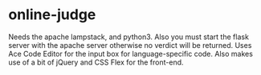 # online-judge

Needs the apache lampstack, and python3. Also you must start the flask server with the apache server otherwise no verdict will be returned. Uses Ace Code Editor for the input box for language-specific code. Also makes use of a bit of jQuery and CSS Flex for the front-end.
